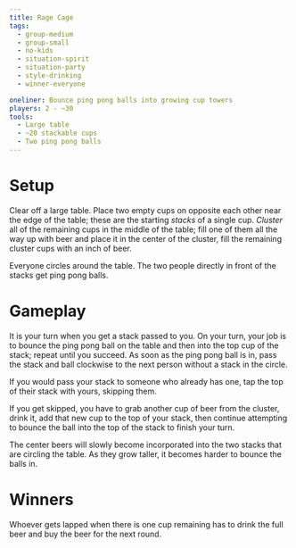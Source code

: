 ```yaml
---
title: Rage Cage
tags:
  - group-medium
  - group-small
  - no-kids
  - situation-spirit
  - situation-party
  - style-drinking
  - winner-everyone

oneliner: Bounce ping pong balls into growing cup towers
players: 2 - ~30
tools:
  - Large table
  - ~20 stackable cups
  - Two ping pong balls
---
```

# Setup
Clear off a large table.
Place two empty cups on opposite each other near the edge of the table; these are the starting _stacks_ of a single cup.
_Cluster_ all of the remaining cups in the middle of the table; fill one of them all the way up with beer and place it in the center of the cluster, fill the remaining cluster cups with an inch of beer.

Everyone circles around the table. The two people directly in front of the stacks get ping pong balls.

# Gameplay
It is your turn when you get a stack passed to you.
On your turn, your job is to bounce the ping pong ball on the table and then into the top cup of the stack; repeat until you succeed.
As soon as the ping pong ball is in, pass the stack and ball clockwise to the next person without a stack in the circle.

If you would pass your stack to someone who already has one, tap the top of their stack with yours, skipping them.

If you get skipped, you have to grab another cup of beer from the cluster, drink it, add that new cup to the top of your stack, then continue attempting to bounce the ball into the top of the stack to finish your turn.

The center beers will slowly become incorporated into the two stacks that are circling the table.
As they grow taller, it becomes harder to bounce the balls in.

# Winners
Whoever gets lapped when there is one cup remaining has to drink the full beer and buy the beer for the next round.
